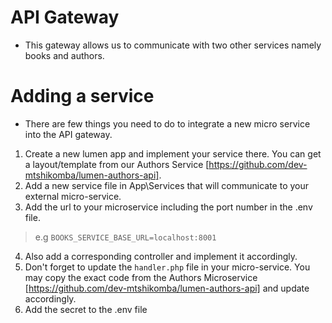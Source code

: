 # API Gateway
- This gateway allows us to communicate with two other services namely books and authors.

# Adding a service
- There are few things you need to do to integrate a new micro service into the API gateway.
1. Create a new lumen app and implement your service there. You can get a layout/template from our Authors Service [https://github.com/dev-mtshikomba/lumen-authors-api].
2. Add a new service file in App\Services that will communicate to your external micro-service.
3. Add the url to your microservice including the port number in the .env file.
> e.g `BOOKS_SERVICE_BASE_URL=localhost:8001`
4. Also add a corresponding controller and implement it accordingly.
5. Don't forget to update the `handler.php` file in your micro-service. You may copy the exact code from the Authors Microservice [https://github.com/dev-mtshikomba/lumen-authors-api] and update accordingly.
6. Add the secret to the .env file
